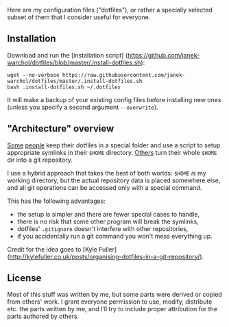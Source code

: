 Here are my configuration files ("dotfiles"), or rather a specially selected
subset of them that I consider useful for everyone.



Installation
------------

Download and run the [installation script]
(https://github.com/janek-warchol/dotfiles/blob/master/.install-dotfiles.sh):

    wget --no-verbose https://raw.githubusercontent.com/janek-warchol/dotfiles/master/.install-dotfiles.sh
    bash .install-dotfiles.sh ~/.dotfiles

It will make a backup of your existing config files before installing new ones
(unless you specify a second argument `--overwrite`).



"Architecture" overview
-----------------------

[Some](https://github.com/ryanb/dotfiles)
[people](http://www.anishathalye.com/2014/08/03/managing-your-dotfiles/)
keep their dotfiles in a special folder and use a script to setup
appropriate symlinks in their `$HOME` directory.
[Others](https://github.com/rtomayko/dotfiles)
turn their whole `$HOME` dir into a git repository.

I use a hybrid approach that takes the best of both worlds: `$HOME` _is_
my working directory, but the actual repository data is placed somewhere
else, and all git operations can be accessed only with a special command.

This has the following advantages:
- the setup is simpler and there are fewer special cases to handle,
- there is no risk that some other program will break the symlinks,
- dotfiles' `.gitignore` doesn't interfere with other repositories,
- if you accidentally run a git command you won't mess everything up.

Credit for the idea goes to [Kyle Fuller]
(http://kylefuller.co.uk/posts/organising-dotfiles-in-a-git-repository/).


License
-------

Most of this stuff was written by me, but some parts were derived or copied
from others' work.  I grant everyone permission to use, modify, distribute
etc. the parts written by me, and I'll try to include proper attribution for
the parts authored by others.
